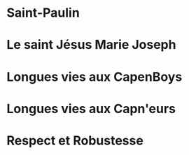 # Saint-Paulin

# Le saint Jésus Marie Joseph

# Longues vies aux CapenBoys

# Longues vies aux Capn'eurs

# Respect et Robustesse
